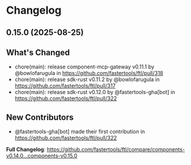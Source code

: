 # Changelog

## 0.15.0 (2025-08-25)

## What's Changed
* chore(main): release  component-mcp-gateway v0.11.1 by @bowlofarugula in https://github.com/fastertools/ftl/pull/318
* chore(main): release  sdk-rust v0.11.2 by @bowlofarugula in https://github.com/fastertools/ftl/pull/317
* chore(main): release  sdk-rust v0.12.0 by @fastertools-gha[bot] in https://github.com/fastertools/ftl/pull/322

## New Contributors
* @fastertools-gha[bot] made their first contribution in https://github.com/fastertools/ftl/pull/322

**Full Changelog**: https://github.com/fastertools/ftl/compare/components-v0.14.0...components-v0.15.0
